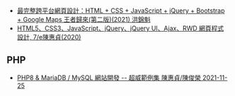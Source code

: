 

##
- [最完整跨平台網頁設計：HTML + CSS + JavaScript + jQuery + Bootstrap + Google Maps 王者歸來(第二版)(2021) 洪錦魁](https://www.tenlong.com.tw/products/9789860776331)
- [HTML5、CSS3、JavaScript、jQuery、jQuery UI、Ajax、RWD 網頁程式設計, 7/e陳惠貞(2020)](https://www.tenlong.com.tw/products/9789865026295)
## PHP
- [PHP8 & MariaDB / MySQL 網站開發 -- 超威範例集 陳惠貞/陳俊榮 2021-11-25](https://www.tenlong.com.tw/products/9786263240179)
